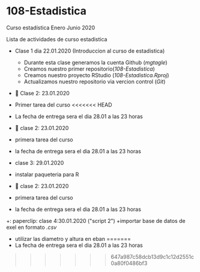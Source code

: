 # 108-Estadistica
Curso estadística Enero Junio 2020

Lista de actividades de curso estadistica 

+ Clase 1 dia 22.01.2020 (Introduccion al curso de estadistica)
  + Durante esta clase generamos la cuenta Github (*mgtagle*)
  + Creamos nuestro primer repositorio(*108-Estadistica*)
  + Creamos nuestro proyecto RStudio (*108-Estadistica.Rproj*)
  + Actualizamos nuestro repositorio via vercion control (*Git*)
+ :paperclip: Clase 2: 23.01.2020
 + Primer tarea del curso
<<<<<<< HEAD
 
  + La fecha de entrega sera el dia 28.01 a las 23 horas
  
  
  + :paperclip: clase 2: 23.01.2020
  
  + primera tarea del curso
  + la fecha de entrega sera el dia 28.01 a las 23 horas
  
  + clase 3: 29.01.2020
   + instalar paqueteria para R
   
   
+ :paperclip: clase 2: 23.01.2020
+ primera tarea del curso
+ la fecha de entrega sera el dia 28.01 a las 23 horas


 +: paperclip: clase 4:30.01.2020 ("script 2")
  +importar base de datos de exel en formato *.csv*
  + utilizar las diametro y altura en eban
=======
 + La fecha de entrega sera el dia 28.01 a las 23 horas
>>>>>>> 647a987c58dcb13d9c1c12d2551c0a80f0486bf3
